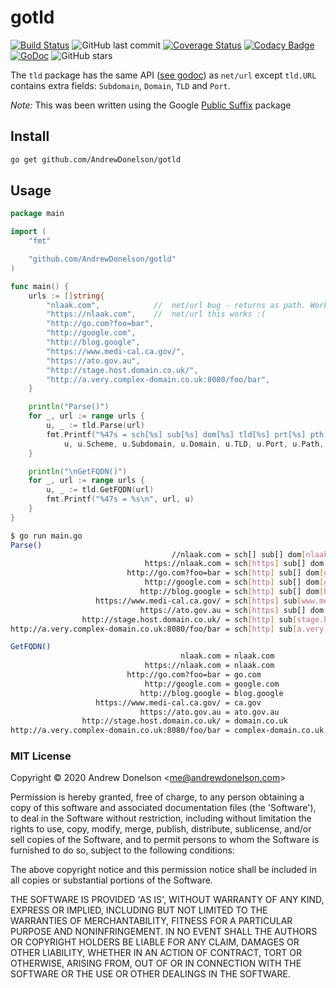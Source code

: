 # gotld

[![Build Status](https://travis-ci.org/AndrewDonelson/gotld.svg?branch=master)](https://travis-ci.org/AndrewDonelson/gotld)
![GitHub last commit](https://img.shields.io/github/last-commit/AndrewDonelson/gotld)
[![Coverage Status](https://coveralls.io/repos/github/AndrewDonelson/gotld/badge.svg)](https://coveralls.io/github/AndrewDonelson/gotld)
[![Codacy Badge](https://api.codacy.com/project/badge/Grade/488f571baa13489494fa6002dbdf0897)](https://www.codacy.com/manual/AndrewDonelson/gotld?utm_source=github.com&amp;utm_medium=referral&amp;utm_content=AndrewDonelson/gotld&amp;utm_campaign=Badge_Grade)
[![GoDoc](https://godoc.org/github.com/AndrewDonelson/gotld?status.svg)](http://godoc.org/github.com/AndrewDonelson/gotld)
![GitHub stars](https://img.shields.io/github/stars/AndrewDonelson/gotld?style=flat)

The `tld` package has the same API ([see godoc](http://godoc.org/github.com/AndrewDonelson/gotld)) as `net/url` except `tld.URL` contains extra fields: `Subdomain`, `Domain`, `TLD` and `Port`.

_Note:_ This was been written using the Google [Public Suffix](http://golang.org/x/net/publicsuffix) package

## Install

```sh
go get github.com/AndrewDonelson/gotld
```

## Usage

```go
package main

import (
	"fmt"

	"github.com/AndrewDonelson/gotld"
)

func main() {
	urls := []string{
		"nlaak.com",			//	net/url bug - returns as path. Workaround add scheme
		"https://nlaak.com",	//	net/url this works :(
		"http://go.com?foo=bar",
		"http://google.com",
		"http://blog.google",
		"https://www.medi-cal.ca.gov/",
		"https://ato.gov.au",
		"http://stage.host.domain.co.uk/",
		"http://a.very.complex-domain.co.uk:8080/foo/bar",
	}

	println("Parse()")
	for _, url := range urls {
		u, _ := tld.Parse(url)
		fmt.Printf("%47s = sch[%s] sub[%s] dom[%s] tld[%s] prt[%s] pth[%s] qry[%s] fqdn[%s]\n",
			u, u.Scheme, u.Subdomain, u.Domain, u.TLD, u.Port, u.Path, u.RawQuery,u.FQDN)
	}

	println("\nGetFQDN()")
	for _, url := range urls {
		u, _ := tld.GetFQDN(url)
		fmt.Printf("%47s = %s\n", url, u)
	}	
}
```

```sh
$ go run main.go
Parse()
                                    //nlaak.com = sch[] sub[] dom[nlaak] tld[com] prt[] pth[] qry[] fqdn[nlaak.com]
                              https://nlaak.com = sch[https] sub[] dom[nlaak] tld[com] prt[] pth[] qry[] fqdn[nlaak.com]
                          http://go.com?foo=bar = sch[http] sub[] dom[go] tld[com] prt[] pth[] qry[foo=bar] fqdn[go.com]
                              http://google.com = sch[http] sub[] dom[google] tld[com] prt[] pth[] qry[] fqdn[google.com]
                             http://blog.google = sch[http] sub[] dom[blog] tld[google] prt[] pth[] qry[] fqdn[blog.google]
                   https://www.medi-cal.ca.gov/ = sch[https] sub[www.medi-cal] dom[ca] tld[gov] prt[] pth[/] qry[] fqdn[ca.gov]
                             https://ato.gov.au = sch[https] sub[] dom[ato] tld[gov.au] prt[] pth[] qry[] fqdn[ato.gov.au]
                http://stage.host.domain.co.uk/ = sch[http] sub[stage.host] dom[domain] tld[co.uk] prt[] pth[/] qry[] fqdn[domain.co.uk]
http://a.very.complex-domain.co.uk:8080/foo/bar = sch[http] sub[a.very] dom[complex-domain] tld[co.uk] prt[8080] pth[/foo/bar] qry[] fqdn[complex-domain.co.uk]

GetFQDN()
                                      nlaak.com = nlaak.com
                              https://nlaak.com = nlaak.com
                          http://go.com?foo=bar = go.com
                              http://google.com = google.com
                             http://blog.google = blog.google
                   https://www.medi-cal.ca.gov/ = ca.gov
                             https://ato.gov.au = ato.gov.au
                http://stage.host.domain.co.uk/ = domain.co.uk
http://a.very.complex-domain.co.uk:8080/foo/bar = complex-domain.co.uk
```

### MIT License

Copyright © 2020 Andrew Donelson &lt;me@andrewdonelson.com&gt;

Permission is hereby granted, free of charge, to any person obtaining
a copy of this software and associated documentation files (the
'Software'), to deal in the Software without restriction, including
without limitation the rights to use, copy, modify, merge, publish,
distribute, sublicense, and/or sell copies of the Software, and to
permit persons to whom the Software is furnished to do so, subject to
the following conditions:

The above copyright notice and this permission notice shall be
included in all copies or substantial portions of the Software.

THE SOFTWARE IS PROVIDED 'AS IS', WITHOUT WARRANTY OF ANY KIND,
EXPRESS OR IMPLIED, INCLUDING BUT NOT LIMITED TO THE WARRANTIES OF
MERCHANTABILITY, FITNESS FOR A PARTICULAR PURPOSE AND NONINFRINGEMENT.
IN NO EVENT SHALL THE AUTHORS OR COPYRIGHT HOLDERS BE LIABLE FOR ANY
CLAIM, DAMAGES OR OTHER LIABILITY, WHETHER IN AN ACTION OF CONTRACT,
TORT OR OTHERWISE, ARISING FROM, OUT OF OR IN CONNECTION WITH THE
SOFTWARE OR THE USE OR OTHER DEALINGS IN THE SOFTWARE.
